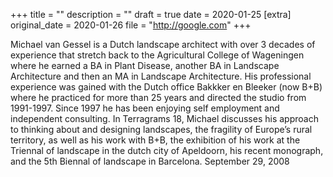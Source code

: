 +++
title = ""
description = ""
draft = true
date = 2020-01-25
[extra]
original_date = 2020-01-26
file = "http://google.com"
+++

Michael van Gessel is a Dutch landscape architect with over 3 decades of experience that stretch back to the Agricultural College of Wageningen where he earned a BA in Plant Disease, another BA in Landscape Architecture and then an MA in Landscape Architecture. His professional experience was gained with the Dutch office Bakkker en Bleeker (now B+B) where he practiced for more than 25 years and directed the studio from 1991-1997. Since 1997 he has been enjoying self employment and independent consulting. In Terragrams 18, Michael discusses his approach to thinking about and designing landscapes, the fragility of Europe’s rural territory, as well as his work with B+B, the exhibition of his work at the Triennal of landscape in the dutch city of Apeldoorn, his recent monograph, and the 5th Biennal of landscape in Barcelona. September 29, 2008
